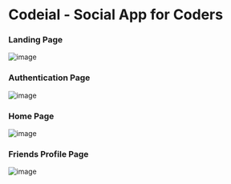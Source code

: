 # Codeial - Social App for Coders

### Landing Page
![image](https://github.com/1Abhishek-tech/codeial-reactjs-redux/assets/72329896/491ae31f-c030-4576-9dae-ee13a4d992b5)

### Authentication Page
![image](https://github.com/1Abhishek-tech/codeial-reactjs-redux/assets/72329896/a8dca0fa-18ef-48b8-8178-7d357b025a7b)

### Home Page
![image](https://github.com/1Abhishek-tech/codeial-reactjs-redux/assets/72329896/4adf8cc1-f429-4b25-af60-a22025d8e8fd)

### Friends Profile Page
![image](https://github.com/1Abhishek-tech/codeial-reactjs-redux/assets/72329896/e9738f80-2fc8-4640-b0b3-25a85c9c0a0c)




